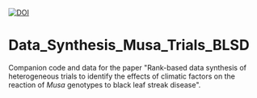 <!-- badges: start -->
[![DOI](https://zenodo.org/badge/DOI/10.5281/zenodo.8200903.svg)](https://doi.org/10.5281/zenodo.8200903)
<!-- badges: end -->
# Data_Synthesis_Musa_Trials_BLSD

Companion code and data for the paper "Rank-based data synthesis of heterogeneous trials to identify the effects of climatic factors on the reaction of <i>Musa</i> genotypes to black leaf streak disease".
